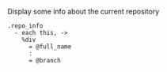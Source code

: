 Display some info about the current repository

    .repo_info
      - each this, ->
        %div
          = @full_name
          :
          = @branch
